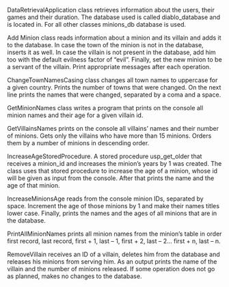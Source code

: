 DataRetrievalApplication class retrieves information about the users, their games and their duration. The database used is called diablo_database and is located in.
For all other classes minions_db database is used.

Add Minion class reads information about a minion and its villain and adds it to the database. In case the town
of the minion is not in the database, inserts it as well. In case the villain is not present in the database, add him too
with the default evilness factor of “evil”. Finally, set the new minion to be a servant of the villain. Print appropriate
messages after each operation.

ChangeTownNamesCasing class changes all town names to uppercase for a given country. Prints the number of towns that
were changed. On the next line prints the names that were changed, separated by a coma and a space.

GetMinionNames class writes a program that prints on the console all minion names and their age for a given villain id. 

GetVillainsNames prints on the console all villains’ names and their number of minions. Gets only the villains who have more than 15 minions. Orders them by a number of minions in descending order.

IncreaseAgeStoredProcedure. A stored procedure usp_get_older that receives a minion_id and increases the minion’s years by 1 was created. The class uses that stored
procedure to increase the age of a minion, whose id will be given as input from the console. After that prints the name and the age of that minion.

IncreaseMinionsAge reads from the console minion IDs, separated by space. Increment the age of those minions by 1 and make their names titles lower case. Finally, prints the names 
and the ages of all minions that are in the database. 

PrintAllMinionNames prints all minion names from the minion’s table in order first record, last record, first + 1, last – 1, first + 2, last – 2… first + n, last – n.

RemoveVillain receives an ID of a villain, deletes him from the database and releases his minions from serving him. As an output prints the name of the villain and the number of minions released. If some
operation does not go as planned, makes no changes to the database. 
